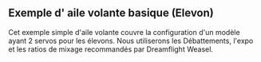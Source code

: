 ## Exemple d' aile volante basique (Elevon)
Cet exemple simple d'aile volante couvre la configuration d'un modèle ayant 2 servos pour les élevons. Nous utiliserons les Débattements, l'expo et les ratios de mixage recommandés par Dreamflight Weasel.